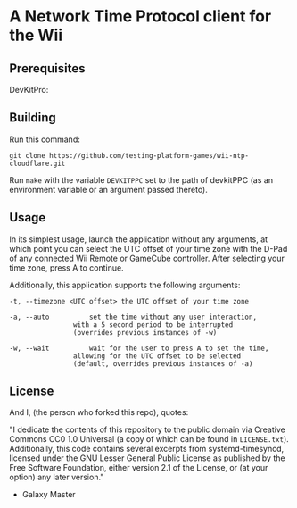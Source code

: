 # A Network Time Protocol client for the Wii

## Prerequisites

DevKitPro: 

## Building

Run this command:
```
git clone https://github.com/testing-platform-games/wii-ntp-cloudflare.git
```

Run `make` with the variable `DEVKITPPC` set to the path of devkitPPC (as an environment variable or an argument passed thereto).

## Usage

In its simplest usage, launch the application without any arguments, at which point you can select the UTC offset of your time zone with the D-Pad of any connected Wii Remote or GameCube controller. After selecting your time zone, press A to continue.

Additionally, this application supports the following arguments:
```
-t, --timezone <UTC offset>	the UTC offset of your time zone

-a, --auto			set the time without any user interaction,
				with a 5 second period to be interrupted
				(overrides previous instances of -w)

-w, --wait			wait for the user to press A to set the time,
				allowing for the UTC offset to be selected
				(default, overrides previous instances of -a)
```

## License
And I, (the person who forked this repo), quotes:

"I dedicate the contents of this repository to the public domain via Creative Commons CC0 1.0 Universal \(a copy of which can be found in `LICENSE.txt`\). Additionally, this code contains several excerpts from systemd-timesyncd, licensed under the GNU Lesser General Public License as published by the Free Software Foundation, either version 2.1 of the License, or (at your option) any later version."
 - Galaxy Master 
